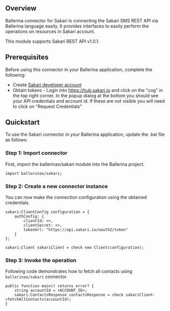 ## Overview
Ballerina connector for Sakari is connecting the Sakari SMS REST API via Ballerina language easily. It provides interfaces to easily perform the operations on resources in Sakari account.

This module supports Sakari REST API v1.0.1.
 
## Prerequisites
Before using this connector in your Ballerina application, complete the following:
- Create [Sakari developer account](https://hub.sakari.io/)
- Obtain tokens - Login into https://hub.sakari.io and click on the "cog" in the top right corner. In the popup dialog at the bottom you should see your API credentials and account id. If these are not visible you will need to click on "Request Credentials"
 
## Quickstart
To use the Sakari connector in your Ballerina application, update the .bal file as follows:
### Step 1: Import connector
First, import the ballerinax/sakari module into the Ballerina project.
```ballerina
import ballerinax/sakari;
```
### Step 2: Create a new connector instance
You can now make the connection configuration using the obtained credentials.
```ballerina
sakari:ClientConfig configuration = {
    authConfig: {
        clientId: <>,
        clientSecret: <>,
        tokenUrl: "https://api.sakari.io/oauth2/token"   
    }
};

sakari:Client sakariClient = check new Client(configuration);

```
### Step 3: Invoke the operation
Following code demonstrates how to fetch all contacts using `ballerinax/sakari` connector. 
```ballerina
public function main() returns error? {
    string accountId = <ACCOUNT_ID>;
    sakari:ContactsResponse contactsResponse = check sakariClient->fetchAllContacts(accountId);
}
``` 

